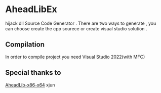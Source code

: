 # AheadLibEx
hijack dll Source Code Generator .
There are two ways to generate , you can choose create the cpp sourece or create visual studio solution .
## Compilation
In order to compile project you need  Visual Studio 2022(with MFC)
## Special thanks to
[AheadLib-x86-x64](https://github.com/strivexjun/AheadLib-x86-x64)  xjun
